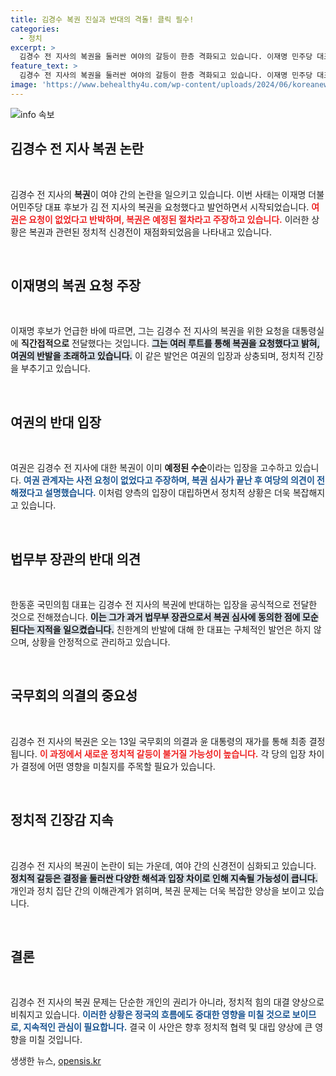 ```yaml
---
title: 김경수 복권 진실과 반대의 격돌! 클릭 필수!
categories:
  - 정치
excerpt: >
  김경수 전 지사의 복권을 둘러싼 여야의 갈등이 한층 격화되고 있습니다. 이재명 민주당 대표 후보는 복권 요청을 주장하는 반면, 여권은 사전 요청이 없었다고 반박하며 반대 입장을 고수하고 있습니다. 오는 13일 국무회의에서 결정될 복권이 정치적 파장으로 이어질지 주목됩니다.
feature_text: >
  김경수 전 지사의 복권을 둘러싼 여야의 갈등이 한층 격화되고 있습니다. 이재명 민주당 대표 후보는 복권 요청을 주장하는 반면, 여권은 사전 요청이 없었다고 반박하며 반대 입장을 고수하고 있습니다. 오는 13일 국무회의에서 결정될 복권이 정치적 파장으로 이어질지 주목됩니다.
image: 'https://www.behealthy4u.com/wp-content/uploads/2024/06/koreanews.jpg'
---
```


<p><img src="https://www.behealthy4u.com/wp-content/uploads/2024/06/koreanews.jpg" alt="info 속보" /></p>

<h2 data-ke-size="size26">김경수 전 지사 복권 논란</h2>

<p data-ke-size="size16">&nbsp;</p>

<p>김경수 전 지사의 <b>복권</b>이 여야 간의 논란을 일으키고 있습니다. 이번 사태는 이재명 더불어민주당 대표 후보가 김 전 지사의 복권을 요청했다고 발언하면서 시작되었습니다. <b><span style="color: #ee2323;">여권은 요청이 없었다고 반박하며, 복권은 예정된 절차라고 주장하고 있습니다.</span></b> 이러한 상황은 복권과 관련된 정치적 신경전이 재점화되었음을 나타내고 있습니다.</p>

<p data-ke-size="size16">&nbsp;</p>

<h2 data-ke-size="size26">이재명의 복권 요청 주장</h2>

<p data-ke-size="size16">&nbsp;</p>

<p>이재명 후보가 언급한 바에 따르면, 그는 김경수 전 지사의 복권을 위한 요청을 대통령실에 <b>직간접적으로</b> 전달했다는 것입니다. <b><span style="background-color: #21538527;">그는 여러 루트를 통해 복권을 요청했다고 밝혀, 여권의 반발을 초래하고 있습니다.</span></b> 이 같은 발언은 여권의 입장과 상충되며, 정치적 긴장을 부추기고 있습니다.</p>

<p data-ke-size="size16">&nbsp;</p>

<h2 data-ke-size="size26">여권의 반대 입장</h2>

<p data-ke-size="size16">&nbsp;</p>

<p>여권은 김경수 전 지사에 대한 복권이 이미 <b>예정된 수순</b>이라는 입장을 고수하고 있습니다. <b><span style="color: #1a5490;">여권 관계자는 사전 요청이 없었다고 주장하며, 복권 심사가 끝난 후 여당의 의견이 전해졌다고 설명했습니다.</span></b> 이처럼 양측의 입장이 대립하면서 정치적 상황은 더욱 복잡해지고 있습니다.</p>

<p data-ke-size="size16">&nbsp;</p>

<h2 data-ke-size="size26">법무부 장관의 반대 의견</h2>

<p data-ke-size="size16">&nbsp;</p>

<p>한동훈 국민의힘 대표는 김경수 전 지사의 복권에 반대하는 입장을 공식적으로 전달한 것으로 전해졌습니다. <b><span style="background-color: #21538527;">이는 그가 과거 법무부 장관으로서 복권 심사에 동의한 점에 모순된다는 지적을 일으켰습니다.</span></b> 친한계의 반발에 대해 한 대표는 구체적인 발언은 하지 않으며, 상황을 안정적으로 관리하고 있습니다.</p>

<p data-ke-size="size16">&nbsp;</p>

<h2 data-ke-size="size26">국무회의 의결의 중요성</h2>

<p data-ke-size="size16">&nbsp;</p>

<p>김경수 전 지사의 복권은 오는 13일 국무회의 의결과 윤 대통령의 재가를 통해 최종 결정됩니다. <b><span style="color: #ee2323;">이 과정에서 새로운 정치적 갈등이 불거질 가능성이 높습니다.</span></b> 각 당의 입장 차이가 결정에 어떤 영향을 미칠지를 주목할 필요가 있습니다.</p>

<p data-ke-size="size16">&nbsp;</p>

<h2 data-ke-size="size26">정치적 긴장감 지속</h2>

<p data-ke-size="size16">&nbsp;</p>

<p>김경수 전 지사의 복권이 논란이 되는 가운데, 여야 간의 신경전이 심화되고 있습니다. <b><span style="background-color: #21538527;">정치적 갈등은 결정을 둘러싼 다양한 해석과 입장 차이로 인해 지속될 가능성이 큽니다.</span></b> 개인과 정치 집단 간의 이해관계가 얽히며, 복권 문제는 더욱 복잡한 양상을 보이고 있습니다.</p>

<p data-ke-size="size16">&nbsp;</p>

<h2 data-ke-size="size26">결론</h2>

<p data-ke-size="size16">&nbsp;</p>

<p>김경수 전 지사의 복권 문제는 단순한 개인의 권리가 아니라, 정치적 힘의 대결 양상으로 비춰지고 있습니다. <b><span style="color: #1a5490;">이러한 상황은 정국의 흐름에도 중대한 영향을 미칠 것으로 보이므로, 지속적인 관심이 필요합니다.</span></b> 결국 이 사안은 향후 정치적 협력 및 대립 양상에 큰 영향을 미칠 것입니다.</p>
생생한 뉴스, <a href="https://opensis.kr" rel="dofollow">opensis.kr</a>


